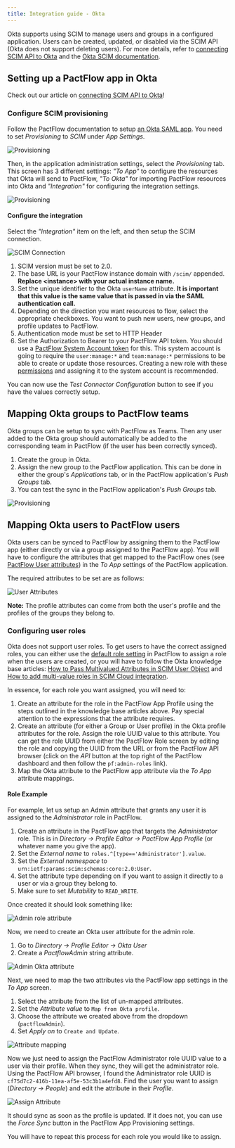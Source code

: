 ```yaml
---
title: Integration guide - Okta
---
```


Okta supports using SCIM to manage users and groups in a configured application. Users can be created, updated, or disabled via the SCIM API (Okta does not support deleting users). For more details, refer to
[connecting SCIM API to Okta](https://developer.okta.com/docs/guides/scim-provisioning-integration-connect/main/) and the [Okta SCIM documentation](https://developer.okta.com/docs/concepts/scim/).  

## Setting up a PactFlow app in Okta

Check out our article on [connecting SCIM API to Okta](https://developer.okta.com/docs/guides/scim-provisioning-integration-connect/main/)!

### Configure SCIM provisioning

Follow the PactFlow documentation to setup [an Okta SAML app](/docs/user-interface/settings/authentication#okta).
You need to set *Provisioning* to *SCIM* under *App Settings*. 

![Provisioning](/scim/okta-0.png)

Then, in the application administration settings, select the *Provisioning* tab. This screen has 3 different settings: *"To App"* to configure the resources that Okta will send to PactFlow, *"To Okta"* for importing PactFlow resources into Okta and *"Integration"* for configuring the integration settings.

![Provisioning](/scim/okta-1.png)

#### Configure the integration

Select the *"Integration"* item on the left, and then setup the SCIM connection.

![SCIM Connection](/scim/okta-scim-connection.png)

1. SCIM version must be set to 2.0.
2. The base URL is your PactFlow instance domain with `/scim/` appended. **Replace &lt;instance&gt; with your actual instance name.**
3. Set the unique identifier to the Okta `userName` attribute. **It is important that this value is the same value that is passed in via the SAML authentication call.** 
4. Depending on the direction you want resources to flow, select the appropriate checkboxes. You want to push new users, new groups, and profile updates to PactFlow.
5. Authentication mode must be set to HTTP Header
6. Set the Authorization to Bearer to your PactFlow API token. You should use a [PactFlow System Account token](/docs/user-interface/settings/users#system-accounts) for this.
   This system account is going to require the `user:manage:*` and `team:manage:*` permissions to be able to create or update those resources.
   Creating a new role with these [permissions](/docs/permissions) and assigning it to the system account is recommended.

You can now use the *Test Connector Configuration* button to see if you have the values correctly setup.

## Mapping Okta groups to PactFlow teams

Okta groups can be setup to sync with PactFlow as Teams. Then any user added to the Okta group should automatically be
added to the corresponding team in PactFlow (if the user has been correctly synced).

1. Create the group in Okta.
2. Assign the new group to the PactFlow application. This can be done in either the group's *Applications* tab, or in the PactFlow application's *Push Groups* tab.
3. You can test the sync in the PactFlow application's *Push Groups* tab.

![Provisioning](/scim/okta-groups.png)

## Mapping Okta users to PactFlow users

Okta users can be synced to PactFlow by assigning them to the PactFlow app (either directly or via a group assigned to the PactFlow app). You will have to configure the attributes that get mapped to the PactFlow ones (see [PactFlow User attributes](/docs/scim/main#users)) in the *To App* settings of the PactFlow application.

The required attributes to be set are as follows:

![User Attributes](/scim/okta-user-attr.png)

**Note:** The profile attributes can come from both the user's profile and the profiles of the groups they belong to. 

### Configuring user roles

Okta does not support user roles. To get users to have the correct assigned roles, you can either use the [default
role setting](/docs/user-interface/settings/preferences#default-role) in PactFlow to assign a role when the users are
created, or you will have to follow the Okta knowledge base articles: [How to Pass Multivalued Attributes in SCIM User Object](https://support.okta.com/help/s/article/How-to-Pass-Multivalued-Attributes-in-SCIM-User-Object)
and [How to add multi-value roles in SCIM Cloud integration](https://support.okta.com/help/s/article/How-to-add-multivalue-roles-in-SCIM-Cloud-integration).

In essence, for each role you want assigned, you will need to:
1. Create an attribute for the role in the PactFlow App Profile using the steps outlined in the knowledge base articles above. 
   Pay special attention to the expressions that the attribute requires.
2. Create an attribute (for either a Group or User profile) in the Okta profile attributes for the role. Assign the role 
   UUID value to this attribute. You can get the role UUID from either the PactFlow Role screen by editing the role and 
   copying the UUID from the URL or from the PactFlow API browser (click on the *API* button at the top right of the 
   PactFlow dashboard and then follow the `pf:admin-roles` link).
3. Map the Okta attribute to the PactFlow app attribute via the *To App* attribute mappings.

#### Role Example

For example, let us setup an Admin attribute that grants any user it is assigned to the *Administrator* role in PactFlow.

1. Create an attribute in the PactFlow app that targets the *Administrator* role. This is in *Directory -> 
   Profile Editor -> PactFlow App Profile* (or whatever name you give the app).
2. Set the *External name* to `roles.^[type=='Administrator'].value`.
3. Set the *External namespace* to `urn:ietf:params:scim:schemas:core:2.0:User`.
4. Set the attribute type depending on if you want to assign it directly to a user or via a group they belong to.
5. Make sure to set *Mutability* to `READ_WRITE`.

Once created it should look something like:

![Admin role attribute](/scim/okta-role-1.png)

Now, we need to create an Okta user attribute for the admin role.

1. Go to *Directory -> Profile Editor -> Okta User*
2. Create a *PactflowAdmin* string attribute.

![Admin Okta attribute](/scim/okta-role-2.png)

Next, we need to map the two attributes via the PactFlow app settings in the *To App* screen.

1. Select the attribute from the list of un-mapped attributes.
2. Set the *Attribute value* to `Map from Okta profile`.
3. Choose the attribute we created above from the dropdown (`pactflowAdmin`).
4. Set *Apply on* to `Create and Update`.

![Attribute mapping](/scim/okta-role-3.png)

Now we just need to assign the PactFlow Administrator role UUID value to a user via their profile. When they sync, they will get the administrator role. Using the PactFlow API browser, I found the Administrator role UUID is 
`cf75d7c2-416b-11ea-af5e-53c3b1a4efd8`. Find the user you want to assign (*Directory -> People*) and edit the attribute
in their *Profile*.

![Assign Attribute](/scim/okta-role-4.png)

It should sync as soon as the profile is updated. If it does not, you can use the *Force Sync* button in the PactFlow 
App Provisioning settings.

You will have to repeat this process for each role you would like to assign.
